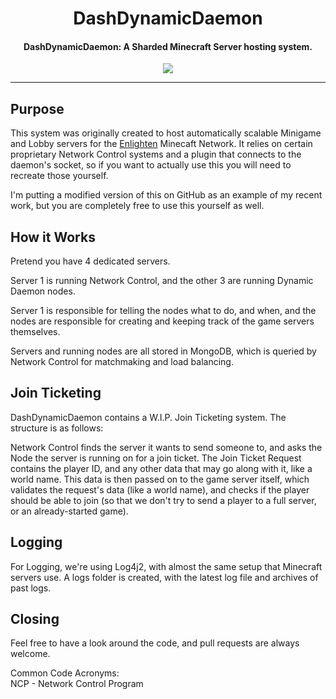 <h1 align="center">DashDynamicDaemon</h1>

<h4 align="center">DashDynamicDaemon: A Sharded Minecraft Server hosting system.</h4>

<p align="center">
  <a href="https://twitter.com/BattleDashBR"><img src="https://img.shields.io/badge/Twitter-@BattleDashBR-1da1f2.svg?logo=twitter"></a>
</p>

------

## Purpose

This system was originally created to host automatically scalable Minigame and Lobby servers for the [Enlighten](https://enlightenmc.net) Minecaft Network.
It relies on certain proprietary Network Control systems and a plugin that connects to the daemon's socket, so if you want to actually use this you will need to recreate those yourself.

I'm putting a modified version of this on GitHub as an example of my recent work, but you are completely free to use this yourself as well.

## How it Works

Pretend you have 4 dedicated servers.

Server 1 is running Network Control, and the other 3 are running Dynamic Daemon nodes.

Server 1 is responsible for telling the nodes what to do, and when, and the nodes are responsible for creating and keeping track of the game servers themselves.

Servers and running nodes are all stored in MongoDB, which is queried by Network Control for matchmaking and load balancing.

## Join Ticketing

DashDynamicDaemon contains a W.I.P. Join Ticketing system. The structure is as follows:

Network Control finds the server it wants to send someone to, and asks the Node the server is running on for a join ticket.
The Join Ticket Request contains the player ID, and any other data that may go along with it, like a world name. This data is
then passed on to the game server itself, which validates the request's data (like a world name), and checks if the player should
be able to join (so that we don't try to send a player to a full server, or an already-started game).

## Logging

For Logging, we're using Log4j2, with almost the same setup that Minecraft servers use. A logs folder is created, with the latest log file and archives of past logs.

## Closing

Feel free to have a look around the code, and pull requests are always welcome.

Common Code Acronyms:<br>
NCP - Network Control Program